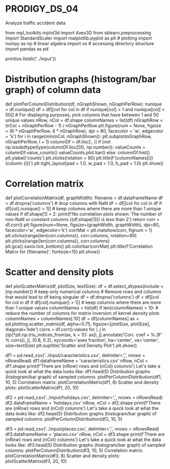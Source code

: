# PRODIGY_DS_04
Analyze traffic accident data 


from mpl_toolkits.mplot3d import Axes3D
from sklearn.preprocessing import StandardScaler
import matplotlib.pyplot as plt # plotting
import numpy as np # linear algebra
import os # accessing directory structure
import pandas as pd


print(os.listdir('../input'))


# Distribution graphs (histogram/bar graph) of column data
def plotPerColumnDistribution(df, nGraphShown, nGraphPerRow):
    nunique = df.nunique()
    df = df[[col for col in df if nunique[col] > 1 and nunique[col] < 50]] # For displaying purposes, pick columns that have between 1 and 50 unique values
    nRow, nCol = df.shape
    columnNames = list(df)
    nGraphRow = (nCol + nGraphPerRow - 1) / nGraphPerRow
    plt.figure(num = None, figsize = (6 * nGraphPerRow, 8 * nGraphRow), dpi = 80, facecolor = 'w', edgecolor = 'k')
    for i in range(min(nCol, nGraphShown)):
        plt.subplot(nGraphRow, nGraphPerRow, i + 1)
        columnDf = df.iloc[:, i]
        if (not np.issubdtype(type(columnDf.iloc[0]), np.number)):
            valueCounts = columnDf.value_counts()
            valueCounts.plot.bar()
        else:
            columnDf.hist()
        plt.ylabel('counts')
        plt.xticks(rotation = 90)
        plt.title(f'{columnNames[i]} (column {i})')
    plt.tight_layout(pad = 1.0, w_pad = 1.0, h_pad = 1.0)
    plt.show()

# Correlation matrix
def plotCorrelationMatrix(df, graphWidth):
    filename = df.dataframeName
    df = df.dropna('columns') # drop columns with NaN
    df = df[[col for col in df if df[col].nunique() > 1]] # keep columns where there are more than 1 unique values
    if df.shape[1] < 2:
        print(f'No correlation plots shown: The number of non-NaN or constant columns ({df.shape[1]}) is less than 2')
        return
    corr = df.corr()
    plt.figure(num=None, figsize=(graphWidth, graphWidth), dpi=80, facecolor='w', edgecolor='k')
    corrMat = plt.matshow(corr, fignum = 1)
    plt.xticks(range(len(corr.columns)), corr.columns, rotation=90)
    plt.yticks(range(len(corr.columns)), corr.columns)
    plt.gca().xaxis.tick_bottom()
    plt.colorbar(corrMat)
    plt.title(f'Correlation Matrix for {filename}', fontsize=15)
    plt.show()

# Scatter and density plots
def plotScatterMatrix(df, plotSize, textSize):
    df = df.select_dtypes(include =[np.number]) # keep only numerical columns
    # Remove rows and columns that would lead to df being singular
    df = df.dropna('columns')
    df = df[[col for col in df if df[col].nunique() > 1]] # keep columns where there are more than 1 unique values
    columnNames = list(df)
    if len(columnNames) > 10: # reduce the number of columns for matrix inversion of kernel density plots
        columnNames = columnNames[:10]
    df = df[columnNames]
    ax = pd.plotting.scatter_matrix(df, alpha=0.75, figsize=[plotSize, plotSize], diagonal='kde')
    corrs = df.corr().values
    for i, j in zip(*plt.np.triu_indices_from(ax, k = 1)):
        ax[i, j].annotate('Corr. coef = %.3f' % corrs[i, j], (0.8, 0.2), xycoords='axes fraction', ha='center', va='center', size=textSize)
    plt.suptitle('Scatter and Density Plot')
    plt.show()


df1 = pd.read_csv('../input/caracteristics.csv', delimiter=',', nrows = nRowsRead)
df1.dataframeName = 'caracteristics.csv'
nRow, nCol = df1.shape
print(f'There are {nRow} rows and {nCol} columns')
Let's take a quick look at what the data looks like:
df1.head(5)
Distribution graphs (histogram/bar graph) of sampled columns:
plotPerColumnDistribution(df1, 10, 5)
Correlation matrix:
plotCorrelationMatrix(df1, 8)
Scatter and density plots:
plotScatterMatrix(df1, 20, 10)


df2 = pd.read_csv('../input/holidays.csv', delimiter=',', nrows = nRowsRead)
df2.dataframeName = 'holidays.csv'
nRow, nCol = df2.shape
print(f'There are {nRow} rows and {nCol} columns')
Let's take a quick look at what the data looks like:
df2.head(5)
Distribution graphs (histogram/bar graph) of sampled columns:
plotPerColumnDistribution(df2, 10, 5)


df3 = pd.read_csv('../input/places.csv', delimiter=',', nrows = nRowsRead)
df3.dataframeName = 'places.csv'
nRow, nCol = df3.shape
print(f'There are {nRow} rows and {nCol} columns')
Let's take a quick look at what the data looks like:
df3.head(5)
Distribution graphs (histogram/bar graph) of sampled columns:
plotPerColumnDistribution(df3, 10, 5)
Correlation matrix:
plotCorrelationMatrix(df3, 8)
Scatter and density plots:
plotScatterMatrix(df3, 20, 10)
